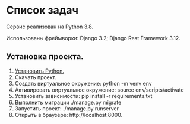 # Список задач


Сервис реализован на Python 3.8.

Использованы фреймворки:
Django 3.2;
Django Rest Framework 3.12.



## Установка проекта.
1. [Установить Python.](https://www.python.org/downloads/)
2. Скачать проект.
3. Создать виртуальное окружение: python -m venv env
4. Активировать виртуальное окружение: source env/scripts/activate
5. Установить зависимости: pip install -r requirements.txt
7. Выполнить миграции ./manage.py migrate
8. Запустить проект: ./manage.py runserver
9. Открыть в браузере: http://localhost:8000.
